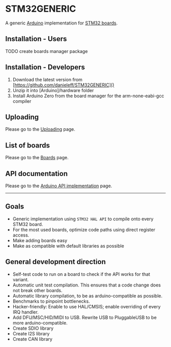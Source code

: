 # STM32GENERIC

A generic [Arduino](https://www.arduino.cc/) implementation for [STM32 boards](boards.md).

## Installation - Users

TODO create boards manager package

## Installation - Developers

1. Download the latest version from [https://github.com/danieleff/STM32GENERIC]()
2. Unzip it into [Arduino]/hardware folder
3. Install Arduino Zero from the board manager for the arm-none-eabi-gcc compiler


## Uploading

Please go to the [Uploading](upload.md) page.

## List of boards

Please go to the [Boards](boards) page.

## API documentation

Please go to the [Arduino API implementation](arduino_api.md) page.

---

## Goals

* Generic implementation using `STM32 HAL API` to compile onto every STM32 board.
* For the most used boards, optimize code paths using direct register access.
* Make adding boards easy
* Make as compatible with default libraries as  possible

## General development direction

* Self-test code to run on a board to check if the API works for that variant.
* Automatic unit test compilation. This ensures that a code change does not break other boards.
* Automatic library compilation, to be as arduino-compatible as possible.
* Benchmarks to pinpoint bottlenecks.
* Hacker-friendly: Enable to use HAL/CMSIS; enable overriding of every IRQ handler.
* Add DFU/MSC/HID/MIDI to USB. Rewrite USB to PluggableUSB to be more arduino-compatible.
* Create SDIO library
* Create I2S library
* Create CAN library
